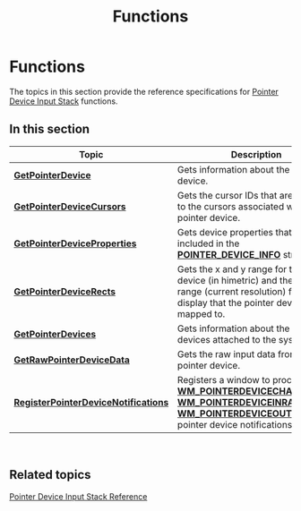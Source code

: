 ﻿---
Description: 'The topics in this section provide the reference specifications for Pointer Device Input Stack functions.'
ms.assetid: '44942954-3EA6-4C33-8CF1-E8BF72A914CB'
title: Functions
---

# Functions

The topics in this section provide the reference specifications for [Pointer Device Input Stack](pointer-device-stack-portal.md) functions.

## In this section



| Topic                                                                                       | Description                                                                                                                                                                                                                                                                             |
|---------------------------------------------------------------------------------------------|-----------------------------------------------------------------------------------------------------------------------------------------------------------------------------------------------------------------------------------------------------------------------------------------|
| [**GetPointerDevice**](getpointerdevice.md)<br/>                                     | Gets information about the pointer device.<br/>                                                                                                                                                                                                                                   |
| [**GetPointerDeviceCursors**](getpointerdevicecursors.md)<br/>                       | Gets the cursor IDs that are mapped to the cursors associated with a pointer device.<br/>                                                                                                                                                                                         |
| [**GetPointerDeviceProperties**](getpointerdeviceproperties.md)<br/>                 | Gets device properties that aren't included in the [**POINTER\_DEVICE\_INFO**](pointer-device-info.md) structure. <br/>                                                                                                                                                          |
| [**GetPointerDeviceRects**](getpointerdevicerects.md)<br/>                           | Gets the x and y range for the pointer device (in himetric) and the x and y range (current resolution) for the display that the pointer device is mapped to. <br/>                                                                                                                |
| [**GetPointerDevices**](getpointerdevices.md)<br/>                                   | Gets information about the pointer devices attached to the system.<br/>                                                                                                                                                                                                           |
| [**GetRawPointerDeviceData**](getrawpointerdevicedata.md)<br/>                       | Gets the raw input data from the pointer device. <br/>                                                                                                                                                                                                                            |
| [**RegisterPointerDeviceNotifications**](registerpointerdevicenotifications.md)<br/> | Registers a window to process the [**WM\_POINTERDEVICECHANGE**](inputmsg.wm_pointerdevicechange), [**WM\_POINTERDEVICEINRANGE**](inputmsg.wm_pointerdeviceinrange), and [**WM\_POINTERDEVICEOUTOFRANGE**](inputmsg.wm_pointerdeviceoutofrange) pointer device notifications.<br/> |



 

## Related topics

<dl> <dt>

[Pointer Device Input Stack Reference](unified-input-stack-reference.md)
</dt> </dl>

 

 




